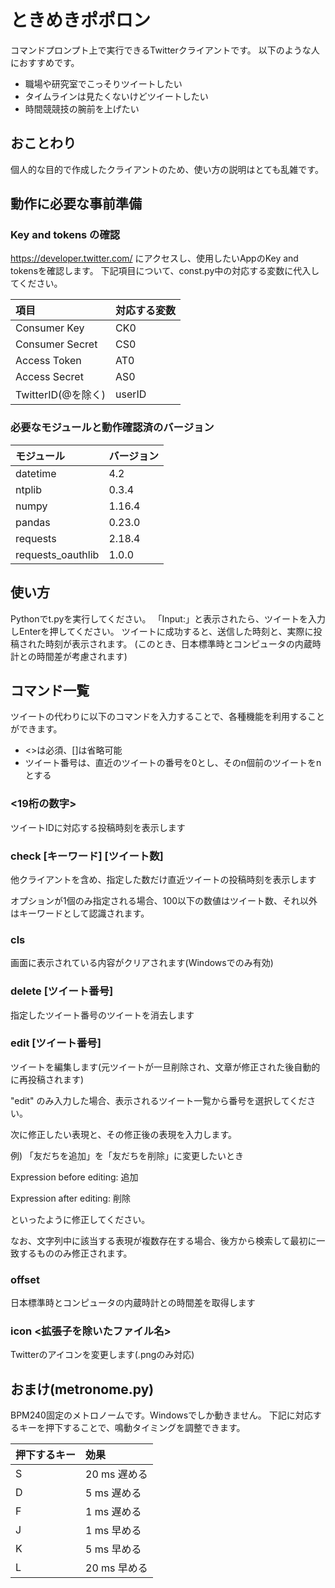 # ときめきポポロン

コマンドプロンプト上で実行できるTwitterクライアントです。
以下のような人におすすめです。

* 職場や研究室でこっそりツイートしたい
* タイムラインは見たくないけどツイートしたい
* 時間競競技の腕前を上げたい

## おことわり

個人的な目的で作成したクライアントのため、使い方の説明はとても乱雑です。

## 動作に必要な事前準備

### Key and tokens の確認

https://developer.twitter.com/ にアクセスし、使用したいAppのKey and tokensを確認します。
下記項目について、const.py中の対応する変数に代入してください。

|項目|対応する変数|
|:---|:---|
|Consumer Key|CK0|
|Consumer Secret|CS0|
|Access Token|AT0|
|Access Secret|AS0|
|TwitterID(@を除く)|userID|

### 必要なモジュールと動作確認済のバージョン

|モジュール|バージョン|
|:---|:---|
|datetime|4.2|
|ntplib|0.3.4|
|numpy|1.16.4|
|pandas|0.23.0|
|requests|2.18.4|
|requests_oauthlib|1.0.0|

## 使い方

Pythonでt.pyを実行してください。
「Input:」と表示されたら、ツイートを入力しEnterを押してください。
ツイートに成功すると、送信した時刻と、実際に投稿された時刻が表示されます。
(このとき、日本標準時とコンピュータの内蔵時計との時間差が考慮されます)

## コマンド一覧

ツイートの代わりに以下のコマンドを入力することで、各種機能を利用することができます。

* <>は必須、[]は省略可能
* ツイート番号は、直近のツイートの番号を0とし、そのn個前のツイートをnとする

### <19桁の数字>
ツイートIDに対応する投稿時刻を表示します

### check [キーワード] [ツイート数]
他クライアントを含め、指定した数だけ直近ツイートの投稿時刻を表示します

オプションが1個のみ指定される場合、100以下の数値はツイート数、それ以外はキーワードとして認識されます。

### cls
画面に表示されている内容がクリアされます(Windowsでのみ有効)

### delete [ツイート番号]
指定したツイート番号のツイートを消去します

### edit [ツイート番号]
ツイートを編集します(元ツイートが一旦削除され、文章が修正された後自動的に再投稿されます)

"edit" のみ入力した場合、表示されるツイート一覧から番号を選択してください。

次に修正したい表現と、その修正後の表現を入力します。

例) 「友だちを追加」を「友だちを削除」に変更したいとき

Expression before editing: 追加

Expression after editing: 削除

といったように修正してください。

なお、文字列中に該当する表現が複数存在する場合、後方から検索して最初に一致するもののみ修正されます。

### offset
日本標準時とコンピュータの内蔵時計との時間差を取得します

### icon <拡張子を除いたファイル名>
Twitterのアイコンを変更します(.pngのみ対応)

## おまけ(metronome.py)
BPM240固定のメトロノームです。Windowsでしか動きません。
下記に対応するキーを押下することで、鳴動タイミングを調整できます。

|押下するキー|効果|
|:---|:---|
|S|20 ms 遅める|
|D| 5 ms 遅める|
|F| 1 ms 遅める|
|J| 1 ms 早める|
|K| 5 ms 早める|
|L|20 ms 早める|
